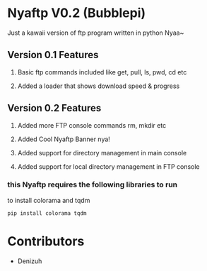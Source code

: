 # Nyaftp V0.2 (Bubblepi)
Just a kawaii version of ftp program written in python Nyaa~

## Version 0.1 Features

1. Basic ftp commands included like get, pull, ls, pwd, cd etc

2. Added a loader that shows download speed & progress 

## Version 0.2 Features

1. Added more FTP console commands rm, mkdir etc 

2. Added Cool Nyaftp Banner nya!

3. Added support for directory management in main console

4. Added support for local directory management in FTP console

### this Nyaftp requires the following libraries to run
to install colorama and tqdm
```
pip install colorama tqdm
```

# Contributors

* Denizuh
